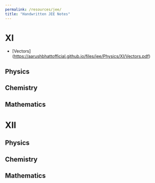 ```yaml
---
permalink: /resources/jee/
title: "Handwritten JEE Notes"
---
```


XI
======
* [Vectors] (https://aarushbhattofficial.github.io/files/jee/Physics/XI/Vectors.pdf)
<!-- * [Kinematics] ()
* [Newton's Laws of Motion] ()
* [Work, Power and Energy] ()
* [Center of Mass] ()
* [Momentum] ()
* [Collision] ()
* [Rotation] ()
* [Gravitation] ()
* [Elasticity] ()
* [Simple Harmonic Motion] ()
* [Fluids] ()
* [Heat] ()
* [Waves] () -->



Physics
------


Chemistry
------


Mathematics
------


XII
======

Physics
------

Chemistry
------

Mathematics
------